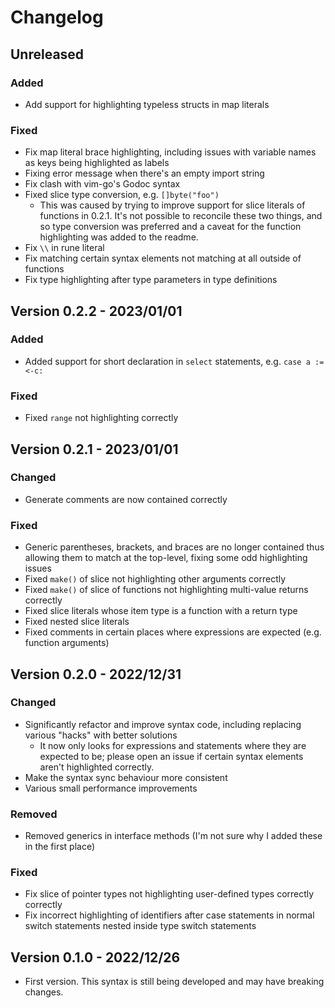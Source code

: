 # Changelog

## Unreleased

### Added

- Add support for highlighting typeless structs in map literals

### Fixed

- Fix map literal brace highlighting, including issues with variable names as
  keys being highlighted as labels
- Fixing error message when there's an empty import string
- Fix clash with vim-go's Godoc syntax
- Fixed slice type conversion, e.g. `[]byte("foo")`
    - This was caused by trying to improve support for slice literals of
      functions in 0.2.1. It's not possible to reconcile these two things, and
      so type conversion was preferred and a caveat for the function
      highlighting was added to the readme.
- Fix `\\` in rune literal
- Fix matching certain syntax elements not matching at all outside of functions
- Fix type highlighting after type parameters in type definitions

## Version 0.2.2 - 2023/01/01

### Added

- Added support for short declaration in `select` statements, e.g. `case a :=
  <-c:`

### Fixed

- Fixed `range` not highlighting correctly

## Version 0.2.1 - 2023/01/01

### Changed

- Generate comments are now contained correctly

### Fixed

- Generic parentheses, brackets, and braces are no longer contained thus
  allowing them to match at the top-level, fixing some odd highlighting issues
- Fixed `make()` of slice not highlighting other arguments correctly
- Fixed `make()` of slice of functions not highlighting multi-value returns
  correctly
- Fixed slice literals whose item type is a function with a return type
- Fixed nested slice literals
- Fixed comments in certain places where expressions are expected (e.g. function
  arguments)

## Version 0.2.0 - 2022/12/31

### Changed

- Significantly refactor and improve syntax code, including replacing various
  "hacks" with better solutions
    - It now only looks for expressions and statements where they are expected
      to be; please open an issue if certain syntax elements aren't highlighted
      correctly.
- Make the syntax sync behaviour more consistent
- Various small performance improvements

### Removed

- Removed generics in interface methods (I'm not sure why I added these in the
  first place)

### Fixed

- Fix slice of pointer types not highlighting user-defined types correctly
  correctly
- Fix incorrect highlighting of identifiers after case statements in normal
  switch statements nested inside type switch statements

## Version 0.1.0 - 2022/12/26

- First version. This syntax is still being developed and may have breaking
  changes.
